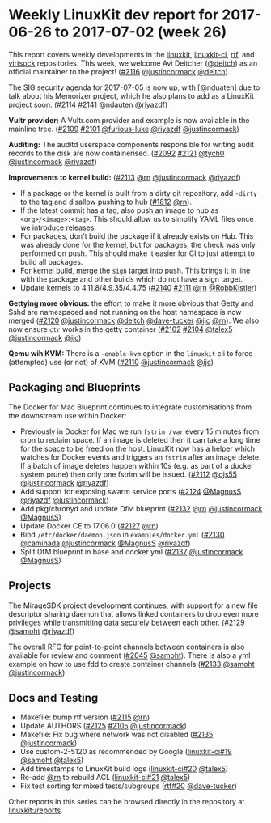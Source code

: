 # Weekly LinuxKit dev report for 2017-06-26 to 2017-07-02 (week 26)

This report covers weekly developments in the [linuxkit], [linuxkit-ci], [rtf], and [virtsock] repositories.
This week, we welcome Avi Deitcher ([@deitch]) as an official maintainer to the project! ([#2116] [@justincormack] [@deitch]).

The SIG security agenda for 2017-07-05 is now up, with [@nduaten] due to
talk about his Memorizer project, which he also plans to add as a LinuxKit
project soon. ([#2114] [#2141] [@ndauten] [@riyazdf])

**Vultr provider:** A Vultr.com provider and example is now available in the
mainline tree. ([#2109] [#2101] [@furious-luke] [@riyazdf] [@justincormack])

**Auditing:** The auditd userspace components responsible for writing audit records to the disk are now containerised. ([#2092] [#2121] [@tych0] [@justincormack] [@riyazdf])

**Improvements to kernel build:** ([#2113] [@rn] [@justincormack] [@riyazdf])

- If a package or the kernel is built from a dirty git repository, add `-dirty` to the tag and disallow pushing to hub ([#1812] [@rn]).
- If the latest commit has a tag, also push an image to hub as `<org>/<image>:<tag>`. This should allow us to simplify YAML files once we introduce releases.
- For packages, don't build the package if it already exists on Hub. This was already done for the kernel, but for packages, the check was only performed on push. This should make it easier for CI to just attempt to build all packages.
- For kernel build, merge the `sign` target into push. This brings it in line with the package and other builds which do not have a sign target.
- Update kernels to 4.11.8/4.9.35/4.4.75 ([#2140] [#2111] [@rn] [@RobbKistler])

**Gettying more obvious:** the effort to make it more obvious that Getty and Sshd are namespaced and not running on the host namespace is now merged ([#2120] [@justincormack] [@deitch] [@dave-tucker] [@ijc] [@rn]). We also now ensure `ctr` works in the getty container ([#2102] [#2104] [@talex5] [@justincormack] [@ijc])

**Qemu wih KVM:** There is a `-enable-kvm` option in the `linuxkit` cli to force (attempted) use (or not) of KVM ([#2110] [@justincormack] [@ijc])

## Packaging and Blueprints

The Docker for Mac Blueprint continues to integrate customisations from the downstream use within Docker:

- Previously in Docker for Mac we run `fstrim /var` every 15 minutes from cron to reclaim space. If an image is deleted then it can take a long time for the space to be freed on the host. LinuxKit now has a helper which watches for Docker events and triggers an `fstrim` after an image delete. If a batch of image deletes happen within 10s (e.g. as part of a docker system prune) then only one fstrim will be issued. ([#2112] [@djs55] [@justincormack] [@riyazdf])
- Add support for exposing swarm service ports ([#2124] [@MagnusS] [@riyazdf] [@justincormack])
- Add pkg/chronyd and update DfM blueprint ([#2132]  [@rn] [@justincormack] [@MagnusS])
- Update Docker CE to 17.06.0 ([#2127] [@rn])
- Bind `/etc/docker/daemon.json` in `examples/docker.yml` ([#2130] [@caminada] [@justincormack] [@MagnusS] [@riyazdf])
- Split DfM blueprint in base and docker yml ([#2137]  [@justincormack] [@MagnusS])

## Projects

The MirageSDK project development continues, with support for a new file descriptor sharing daemon
that allows linked containers to drop even more privileges while transmitting data securely
between each other. ([#2129] [@samoht] [@riyazdf])

The overall RFC for point-to-point channels between containers is also
available for review and comment ([#2045] [@samoht]). There is also a yml
example on how to use fdd to create container channels ([#2133] [@samoht]
[@justincormack]).

## Docs and Testing

- Makefile: bump rtf version ([#2115] [@rn])
- Update AUTHORS ([#2125] [#2105] [@justincormack])
- Makefile: Fix bug where network was not disabled ([#2135] [@justincormack])
- Use custom-2-5120 as recommended by Google ([linuxkit-ci#19] [@samoht] [@talex5])
- Add timestamps to LinuxKit build logs ([linuxkit-ci#20] [@talex5])
- Re-add [@rn] to rebuild ACL ([linuxkit-ci#21] [@talex5])
- Fix test sorting for mixed tests/subgroups ([rtf#20] [@dave-tucker])

Other reports in this series can be browsed directly in the repository at [linuxkit:/reports](https://github.com/linuxkit/linuxkit/tree/master/reports/).

[@MagnusS]: https://github.com/MagnusS
[@RobbKistler]: https://github.com/RobbKistler
[@avsm]: https://github.com/avsm
[@caminada]: https://github.com/caminada
[@dave-tucker]: https://github.com/dave-tucker
[@deitch]: https://github.com/deitch
[@djs55]: https://github.com/djs55
[@furious-luke]: https://github.com/furious-luke
[@ijc]: https://github.com/ijc
[@justincormack]: https://github.com/justincormack
[@ndauten]: https://github.com/ndauten
[@pwFoo]: https://github.com/pwFoo
[@riyaz]: https://github.com/riyaz
[@riyazdf]: https://github.com/riyazdf
[@rn]: https://github.com/rn
[@samoht]: https://github.com/samoht
[@talex5]: https://github.com/talex5
[@tych0]: https://github.com/tych0
[@vdemeester]: https://github.com/vdemeester
[@zlim]: https://github.com/zlim
[linuxkit]: https://github.com/linuxkit/linuxkit
[#1377]: https://github.com/linuxkit/linuxkit/issues/1377
[#1654]: https://github.com/linuxkit/linuxkit/pull/1654
[#1778]: https://github.com/linuxkit/linuxkit/issues/1778
[#1812]: https://github.com/linuxkit/linuxkit/issues/1812
[#1924]: https://github.com/linuxkit/linuxkit/issues/1924
[#2003]: https://github.com/linuxkit/linuxkit/pull/2003
[#2045]: https://github.com/linuxkit/linuxkit/issues/2045
[#2053]: https://github.com/linuxkit/linuxkit/issues/2053
[#2063]: https://github.com/linuxkit/linuxkit/pull/2063
[#2078]: https://github.com/linuxkit/linuxkit/issues/2078
[#2081]: https://github.com/linuxkit/linuxkit/issues/2081
[#2085]: https://github.com/linuxkit/linuxkit/issues/2085
[#2092]: https://github.com/linuxkit/linuxkit/pull/2092
[#2098]: https://github.com/linuxkit/linuxkit/pull/2098
[#2101]: https://github.com/linuxkit/linuxkit/pull/2101
[#2102]: https://github.com/linuxkit/linuxkit/pull/2102
[#2103]: https://github.com/linuxkit/linuxkit/pull/2103
[#2104]: https://github.com/linuxkit/linuxkit/pull/2104
[#2105]: https://github.com/linuxkit/linuxkit/pull/2105
[#2106]: https://github.com/linuxkit/linuxkit/issues/2106
[#2107]: https://github.com/linuxkit/linuxkit/pull/2107
[#2108]: https://github.com/linuxkit/linuxkit/pull/2108
[#2109]: https://github.com/linuxkit/linuxkit/pull/2109
[#2110]: https://github.com/linuxkit/linuxkit/pull/2110
[#2111]: https://github.com/linuxkit/linuxkit/pull/2111
[#2112]: https://github.com/linuxkit/linuxkit/pull/2112
[#2113]: https://github.com/linuxkit/linuxkit/pull/2113
[#2114]: https://github.com/linuxkit/linuxkit/pull/2114
[#2115]: https://github.com/linuxkit/linuxkit/pull/2115
[#2116]: https://github.com/linuxkit/linuxkit/pull/2116
[#2118]: https://github.com/linuxkit/linuxkit/pull/2118
[#2119]: https://github.com/linuxkit/linuxkit/pull/2119
[#2120]: https://github.com/linuxkit/linuxkit/pull/2120
[#2121]: https://github.com/linuxkit/linuxkit/pull/2121
[#2122]: https://github.com/linuxkit/linuxkit/issues/2122
[#2123]: https://github.com/linuxkit/linuxkit/issues/2123
[#2124]: https://github.com/linuxkit/linuxkit/pull/2124
[#2125]: https://github.com/linuxkit/linuxkit/pull/2125
[#2127]: https://github.com/linuxkit/linuxkit/pull/2127
[#2128]: https://github.com/linuxkit/linuxkit/issues/2128
[#2129]: https://github.com/linuxkit/linuxkit/pull/2129
[#2130]: https://github.com/linuxkit/linuxkit/pull/2130
[#2132]: https://github.com/linuxkit/linuxkit/pull/2132
[#2133]: https://github.com/linuxkit/linuxkit/pull/2133
[#2134]: https://github.com/linuxkit/linuxkit/issues/2134
[#2135]: https://github.com/linuxkit/linuxkit/pull/2135
[#2136]: https://github.com/linuxkit/linuxkit/issues/2136
[#2137]: https://github.com/linuxkit/linuxkit/pull/2137
[#2138]: https://github.com/linuxkit/linuxkit/pull/2138
[#2140]: https://github.com/linuxkit/linuxkit/pull/2140
[#2141]: https://github.com/linuxkit/linuxkit/pull/2141
[#467]: https://github.com/linuxkit/linuxkit/issues/467
[#52]: https://github.com/linuxkit/linuxkit/issues/52
[#958]: https://github.com/linuxkit/linuxkit/issues/958
[linuxkit-ci]: https://github.com/linuxkit/linuxkit-ci
[linuxkit-ci#16]: https://github.com/linuxkit/linuxkit-ci/pull/16
[linuxkit-ci#17]: https://github.com/linuxkit/linuxkit-ci/pull/17
[linuxkit-ci#18]: https://github.com/linuxkit/linuxkit-ci/pull/18
[linuxkit-ci#19]: https://github.com/linuxkit/linuxkit-ci/pull/19
[linuxkit-ci#20]: https://github.com/linuxkit/linuxkit-ci/pull/20
[linuxkit-ci#21]: https://github.com/linuxkit/linuxkit-ci/pull/21
[linuxkit-ci#22]: https://github.com/linuxkit/linuxkit-ci/pull/22
[rtf]: https://github.com/linuxkit/rtf
[rtf#14]: https://github.com/linuxkit/rtf/issues/14
[rtf#20]: https://github.com/linuxkit/rtf/pull/20
[virtsock]: https://github.com/linuxkit/virtsock


